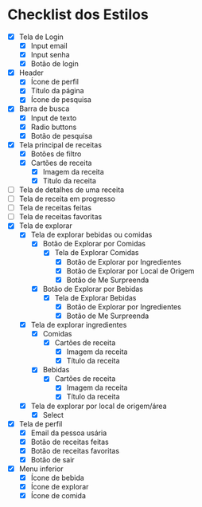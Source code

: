 # Checklist dos Estilos

- [x] Tela de Login
  - [x] Input email
  - [x] Input senha
  - [x] Botão de login
- [x] Header
  - [x] Ícone de perfil
  - [x] Título da página
  - [x] Ícone de pesquisa
- [x] Barra de busca
  - [x]  Input de texto
  - [x] Radio buttons
  - [x] Botão de pesquisa
- [x] Tela principal de receitas
  - [x] Botões de filtro
  - [x] Cartões de receita
    - [x] Imagem da receita
    - [x] Título da receita
- [ ] Tela de detalhes de uma receita
- [ ] Tela de receita em progresso
- [ ] Tela de receitas feitas
- [ ] Tela de receitas favoritas
- [x] Tela de explorar
  - [x] Tela de explorar bebidas ou comidas
    - [x] Botão de Explorar por Comidas
      - [x] Tela de Explorar Comidas
        - [x] Botão de Explorar por Ingredientes
        - [x] Botão de Explorar por Local de Origem
        - [x] Botão de Me Surpreenda
    - [x] Botão de Explorar por Bebidas
      - [x] Tela de Explorar Bebidas
        - [x] Botão de Explorar por Ingredientes
        - [x] Botão de Me Surpreenda
  - [x] Tela de explorar ingredientes
    - [x] Comidas
      - [x] Cartões de receita
        - [x] Imagem da receita
        - [x] Título da receita
    - [x] Bebidas
      - [x] Cartões de receita
        - [x] Imagem da receita
        - [x] Título da receita
  - [x] Tela de explorar por local de origem/área
    - [x] Select
- [x] Tela de perfil
  - [x] Email da pessoa usária
  - [x] Botão de receitas feitas
  - [x] Botão de receitas favoritas
  - [x] Botão de sair
- [x] Menu inferior
  - [x] Ícone de bebida
  - [x] Ícone de explorar
  - [x] Ícone de comida

